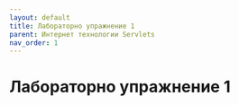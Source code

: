 ```yaml
---
layout: default
title: Лабораторно упражнение 1
parent: Интернет технологии Servlets
nav_order: 1
---
```


# Лабораторно упражнение 1

